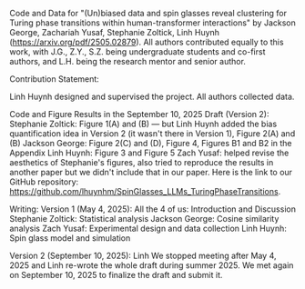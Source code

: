Code and Data for "(Un)biased data and spin glasses reveal clustering for Turing phase transitions within human-transformer interactions" by Jackson George, Zachariah Yusaf, Stephanie Zoltick, Linh Huynh (https://arxiv.org/pdf/2505.02879). All authors contributed equally to this work, with J.G., Z.Y., S.Z. being undergraduate students and co-first authors, and L.H. being the research mentor and senior author.

Contribution Statement:

Linh Huynh designed and supervised the project. All authors collected data.

Code and Figure Results in the September 10, 2025 Draft (Version 2):
Stephanie Zoltick: Figure 1(A) and (B) — but Linh Huynh added the bias quantification idea in Version 2 (it wasn't there in Version 1), Figure 2(A) and (B)
Jackson George: Figure 2(C) and (D), Figure 4, Figures B1 and B2 in the Appendix
Linh Huynh: Figure 3 and Figure 5
Zach Yusaf: helped revise the aesthetics of Stephanie's figures, also tried to reproduce the results in another paper but we didn't include that in our paper.
Here is the link to our GitHub repository: https://github.com/lhuynhm/SpinGlasses_LLMs_TuringPhaseTransitions.

Writing:
Version 1 (May 4, 2025):
All the 4 of us: Introduction and Discussion
Stephanie Zoltick: Statistical analysis
Jackson George: Cosine similarity analysis
Zach Yusaf: Experimental design and data collection
Linh Huynh: Spin glass model and simulation

Version 2 (September 10, 2025): Linh
We stopped meeting after May 4, 2025 and Linh re-wrote the whole draft during summer 2025. We met again on September 10, 2025 to finalize the draft and submit it.

